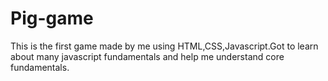 # Pig-game
This is the first game made by me using HTML,CSS,Javascript.Got to learn about many javascript fundamentals and help me understand core fundamentals.

